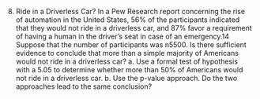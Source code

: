 8. Ride in a Driverless Car? In a Pew Research report concerning
the rise of automation in the United States, 56%
of the participants indicated that they would not ride in a
driverless car, and 87% favor a requirement of having a
human in the driver’s seat in case of an emergency.14 Suppose
that the number of participants was n5500. Is there
sufficient evidence to conclude that more than a simple
majority of Americans would not ride in a driverless car?
a. Use a formal test of hypothesis with a 5.05 to determine
whether more than 50% of Americans would
not ride in a driverless car.
b. Use the p-value approach. Do the two approaches
lead to the same conclusion?
